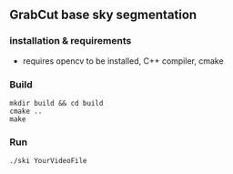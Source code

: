 ## GrabCut base sky segmentation 

### installation & requirements
- requires opencv to be installed, C++ compiler, cmake

### Build
```
mkdir build && cd build
cmake ..
make
```

### Run
```
./ski YourVideoFile
```

